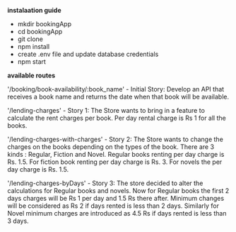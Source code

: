 **instalaation guide**

  - mkdir bookingApp
  - cd bookingApp
  - git clone <remote-url>
  - npm install
  - create .env file and update database credentials
  - npm start

**available routes**

  '/booking/book-availability/:book_name' - Initial Story: Develop an API that receives a book name and returns the date when that book will be available.

  '/lending-charges' - Story 1: The Store wants to bring in a feature to calculate the rent charges per book. Per day rental charge is Rs 1 for all the books.

  '/lending-charges-with-charges' - Story 2: The Store wants to change the charges on the books depending on the types of the book. There are 3 kinds : Regular, Fiction and Novel. Regular books renting per day charge is Rs. 1.5. For fiction book     renting per day charge is Rs. 3. For novels the per day charge is Rs. 1.5.

  '/lending-charges-byDays' - Story 3: The store decided to alter the calculations for Regular books and novels. Now for Regular books the first 2 days charges will be Rs 1 per day and 1.5 Rs there after. Minimum changes will be considered as Rs 2 if days rented is less than 2 days. Similarly for Novel minimum charges are introduced as 4.5 Rs if days rented is less than 3 days.

